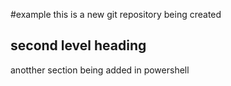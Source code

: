 #example 
this is a new git repository being created
## second level heading

anotther section being added in powershell